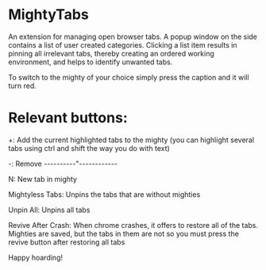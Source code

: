 # MightyTabs
An extension for managing open browser tabs. A popup window on the side contains a list of user created categories. Clicking a list item results in pinning all irrelevant tabs, thereby creating an ordered working environment, and helps to identify unwanted tabs.

To switch to the mighty of your choice simply press the caption and it will turn red. 

Relevant buttons:
=================
+: Add the current highlighted tabs to the mighty (you can highlight several tabs using ctrl and shift the way you do with     text)

-: Remove ----------"------------

N: New tab in mighty

Mightyless Tabs: Unpins the tabs that are without mighties

Unpin All: Unpins all tabs

Revive After Crash: When chrome crashes, it offers to restore all of the tabs. Mighties are saved, but the tabs in them are                     not so you must press the revive button after restoring all tabs

Happy hoarding!